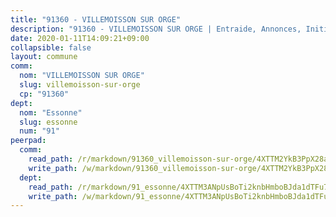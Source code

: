 ```yaml
---
title: "91360 - VILLEMOISSON SUR ORGE"
description: "91360 - VILLEMOISSON SUR ORGE | Entraide, Annonces, Initiatives"
date: 2020-01-11T14:09:21+09:00
collapsible: false
layout: commune
comm:
  nom: "VILLEMOISSON SUR ORGE"
  slug: villemoisson-sur-orge
  cp: "91360"
dept:
  nom: "Essonne"
  slug: essonne
  num: "91"
peerpad:
  comm:
    read_path: /r/markdown/91360_villemoisson-sur-orge/4XTTM2YkB3PpX28aA3B5f7cqhkhLPteongmdHQhdEYS8K8jYo
    write_path: /w/markdown/91360_villemoisson-sur-orge/4XTTM2YkB3PpX28aA3B5f7cqhkhLPteongmdHQhdEYS8K8jYo-K3TgUM1DmYJQzvX4M3i1AL59X28kixxKzj4d9iJzCJjqHCa6SEHEDzdQmcqpz6EDAvjwXHriBAYByQqz4Ufe92BZLznUJzJC11GGd8Bw4sGQACHuSGA1m2WrQteS7s6Xjj5uxpm9
  dept:
    read_path: /r/markdown/91_essonne/4XTTM3ANpUsBoTi2knbHmboBJda1dTFu7ky8ZK9dB2RyMMfWF
    write_path: /w/markdown/91_essonne/4XTTM3ANpUsBoTi2knbHmboBJda1dTFu7ky8ZK9dB2RyMMfWF-K3TgUyWqeJSocSvH4aaj1ao8GVHVL7XNdUYQ4QUUeH9BAdnr24zoBJ2C3FCPvjfnNG6dyrzadtyfizxGKpMjZFU9wDjSpA4g6VtDcxL8iEmbLsyV9TFoF7XzgcRopbNZHgpYvcW3
---
```


